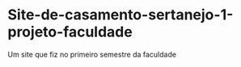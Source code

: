 # Site-de-casamento-sertanejo-1-projeto-faculdade
Um site que fiz no primeiro semestre da faculdade
